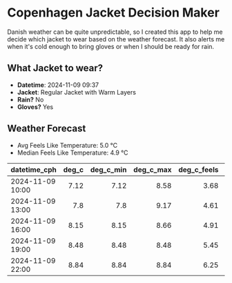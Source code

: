 
# Copenhagen Jacket Decision Maker

Danish weather can be quite unpredictable, so I created this app to help me decide which jacket to wear based on the weather forecast. 
It also alerts me when it's cold enough to bring gloves or when I should be ready for rain.

## What Jacket to wear?

- **Datetime**: 2024-11-09 09:37
- **Jacket**: Regular Jacket with Warm Layers
- **Rain?** No
- **Gloves?** Yes

## Weather Forecast
- Avg Feels Like Temperature: 5.0 °C
- Median Feels Like Temperature: 4.9 °C

| datetime_cph     |   deg_c |   deg_c_min |   deg_c_max |   deg_c_feels | weather   | wind   | rain   |
|:-----------------|--------:|------------:|------------:|--------------:|:----------|:-------|:-------|
| 2024-11-09 10:00 |    7.12 |        7.12 |        8.58 |          3.68 | Clouds    | Medium | None   |
| 2024-11-09 13:00 |    7.8  |        7.8  |        9.17 |          4.61 | Clouds    | Medium | None   |
| 2024-11-09 16:00 |    8.15 |        8.15 |        8.66 |          4.91 | Clouds    | Medium | None   |
| 2024-11-09 19:00 |    8.48 |        8.48 |        8.48 |          5.45 | Clouds    | Medium | None   |
| 2024-11-09 22:00 |    8.84 |        8.84 |        8.84 |          6.25 | Clouds    | Low    | None   |
        